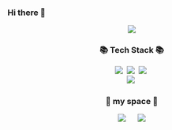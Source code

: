 ### Hi there 👋
  <div align=center>
<img src="https://capsule-render.vercel.app/api?type=wave&color=ff69b4&height=300&section=header&text=hanna%20&fontSize=90" />
</div>

<!--
**hannaleve/hannaleve** is a ✨ _special_ ✨ repository because its `README.md` (this file) appears on your GitHub profile.

Here are some ideas to get you started:

- 🔭 I’m currently working on ...
- 🌱 I’m currently learning ...
- 👯 I’m looking to collaborate on ...
- 🤔 I’m looking for help with ...
- 💬 Ask me about ...
- 📫 How to reach me: ...
- 😄 Pronouns: ...
- ⚡ Fun fact: ...
-->

<div>
<h3 align="center">📚 Tech Stack 📚</h3>
<p align="center">
  <img src="https://img.shields.io/badge/Java-007396?style=flat-square&logo=Java&logoColor=white"/></a>&nbsp
  <img src="https://img.shields.io/badge/Python-3766AB?style=flat-square&logo=Python&logoColor=white"/></a>&nbsp 
  <img src="https://img.shields.io/badge/Javascript-ffb13b?style=flat-square&logo=javascript&logoColor=white"/></a>&nbsp 
  <br>
  <img src="https://img.shields.io/badge/Mysql-E6B91E?style=flat-square&logo=MySql&logoColor=white"/></a>&nbsp 
  
</p>

<h3 align="center"> 🌱 my space  🌱</h3>
<p align="center">
<a href="https://hanna97.tistory.com/"> <img src="http://img.shields.io/badge/-Tech%20Blog-655ced?style=flat&logo=github&link=https://hanna97.tistory.com/" style="height : auto; margin-left : 10px; margin-right : 10px;"/></a>
  <a href="mailto:wbtmgkssk8@gmail.com"> <img src="https://img.shields.io/badge/Gmail-d14836?style=flat-square&logo=Gmail&logoColor=white&link=mailto:wbtmgkssk8@gmail.com" style="height : auto; margin-left : 10px; margin-right : 10px;"/> </a>





</div>
